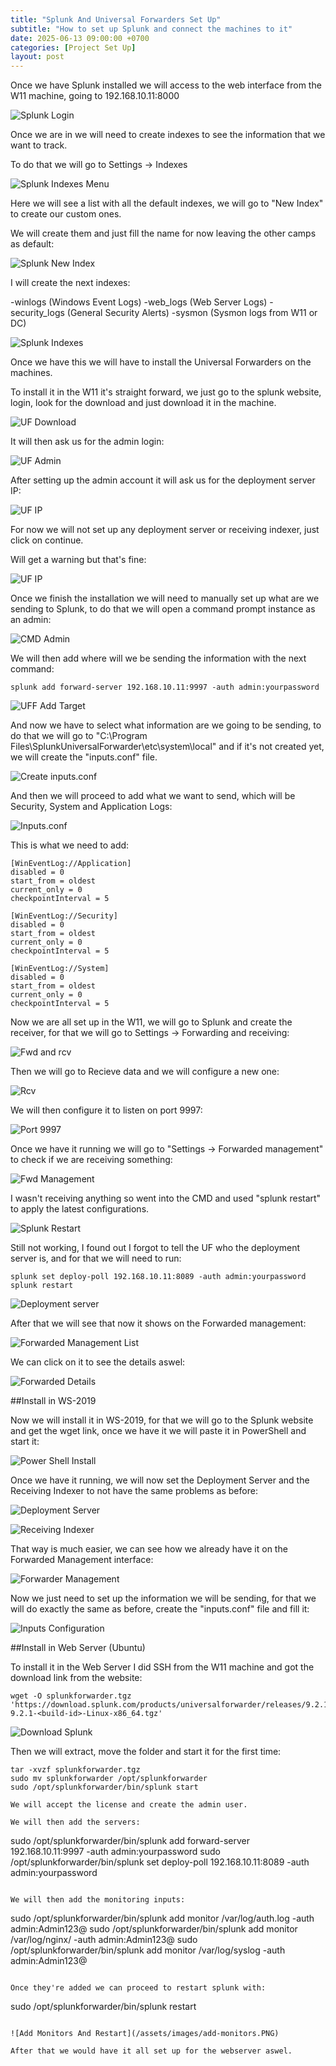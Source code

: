 ```yaml
---
title: "Splunk And Universal Forwarders Set Up"
subtitle: "How to set up Splunk and connect the machines to it"
date: 2025-06-13 09:00:00 +0700
categories: [Project Set Up]
layout: post
---
```


Once we have Splunk installed we will access to the web interface from the W11 machine, going to 192.168.10.11:8000

![Splunk Login](/assets/images/splunk_login.PNG)

Once we are in we will need to create indexes to see the information that we want to track.

To do that we will go to Settings -> Indexes

![Splunk Indexes Menu](/assets/images/indexes_menu.PNG)

Here we will see a list with all the default indexes, we will go to "New Index" to create our custom ones.

We will create them and just fill the name for now leaving the other camps as default:

![Splunk New Index](/assets/images/newindex.PNG)

I will create the next indexes:

 -winlogs (Windows Event Logs)
 -web_logs (Web Server Logs)
 -security_logs (General Security Alerts)
 -sysmon (Sysmon logs from W11 or DC)

![Splunk Indexes](/assets/images/indexes.PNG)

Once we have this we will have to install the Universal Forwarders on the machines.

To install it in the W11 it's straight forward, we just go to the splunk website, login, look for the download and just download it in the machine.

![UF Download](/assets/images/splunk_UF_W.PNG)

It will then ask us for the admin login:

![UF Admin](/assets/images/splunk_UF_W.PNG)

After setting up the admin account it will ask us for the deployment server IP:

![UF IP](/assets/images/UF_IP.PNG)

For now we will not set up any deployment server or receiving indexer, just click on continue.

Will get a warning but that's fine:

![UF IP](/assets/images/UF_warning.PNG)

Once we finish the installation we will need to manually set up what are we sending to Splunk, to do that we will open a command prompt instance as an admin:

![CMD Admin](/assets/images/CMD_admin.PNG)

We will then add where will we be sending the information with the next command:

```
splunk add forward-server 192.168.10.11:9997 -auth admin:yourpassword
```

![UFF Add Target](/assets/images/UF_add_target.PNG)

And now we have to select what information are we going to be sending, to do that we will go to "C:\Program Files\SplunkUniversalForwarder\etc\system\local" and if it's not created yet, we will create the "inputs.conf" file.

![Create inputs.conf](/assets/images/create_input.PNG)

And then we will proceed to add what we want to send, which will be Security, System and Application Logs:

![Inputs.conf](/assets/images/inputs_conf.PNG)

This is what we need to add:

```
[WinEventLog://Application]
disabled = 0
start_from = oldest
current_only = 0
checkpointInterval = 5

[WinEventLog://Security]
disabled = 0
start_from = oldest
current_only = 0
checkpointInterval = 5

[WinEventLog://System]
disabled = 0
start_from = oldest
current_only = 0
checkpointInterval = 5

```

Now we are all set up in the W11, we will go to Splunk and create the receiver, for that we will go to Settings -> Forwarding and receiving:

![Fwd and rcv](/assets/images/fwd_rcv_menu.PNG)

Then we will go to Recieve data and we will configure a new one:

![Rcv](/assets/images/rcv_data.PNG)

We will then configure it to listen on port 9997:

![Port 9997](/assets/images/port9996.PNG)

Once we have it running we will go to "Settings -> Forwarded management" to check if we are receiving something:

![Fwd Management](/assets/images/fwd_management.PNG)

I wasn't receiving anything so went into the CMD and used "splunk restart" to apply the latest configurations.

![Splunk Restart](/assets/images/splunk_restart.PNG)

Still not working, I found out I forgot to tell the UF who the deployment server is, and for that we will need to run:

```
splunk set deploy-poll 192.168.10.11:8089 -auth admin:yourpassword
splunk restart
```

![Deployment server](/assets/images/set_deploy_poll.PNG)

After that we will see that now it shows on the Forwarded management:

![Forwarded Management List](/assets/images/fwd_management_2.PNG)

We can click on it to see the details aswel:

![Forwarded Details](/assets/images/forwarder_details.PNG)


##Install in WS-2019

Now we will install it in WS-2019, for that we will go to the Splunk website and get the wget link, once we have it we will paste it in PowerShell and start it:

![Power Shell Install](/assets/images/install_ws.PNG)

Once we have it running, we will now set the Deployment Server and the Receiving Indexer to not have the same problems as before:

![Deployment Server](/assets/images/dplyment_srv.PNG)

![Receiving Indexer](/assets/images/rcving_indxr.PNG)

That way is much easier, we can see how we already have it on the Forwarded Management interface:

![Forwarder Management](/assets/images/frwrd_mngment.PNG)

Now we just need to set up the information we will be sending, for that we will do exactly the same as before, create the "inputs.conf" file and fill it:

![Inputs Configuration](/assets/images/inputs_conf_ws.PNG)


##Install in Web Server (Ubuntu)

To install it in the Web Server I did SSH from the W11 machine and got the download link from the website:

```
wget -O splunkforwarder.tgz 'https://download.splunk.com/products/universalforwarder/releases/9.2.1/linux/splunkforwarder-9.2.1-<build-id>-Linux-x86_64.tgz'
```

![Download Splunk](/assets/images/download_splunk.PNG)

Then we will extract, move the folder and start it for the first time:

```
tar -xvzf splunkforwarder.tgz
sudo mv splunkforwarder /opt/splunkforwarder
sudo /opt/splunkforwarder/bin/splunk start

We will accept the license and create the admin user.

We will then add the servers:

```
sudo /opt/splunkforwarder/bin/splunk add forward-server 192.168.10.11:9997 -auth admin:yourpassword
sudo /opt/splunkforwarder/bin/splunk set deploy-poll 192.168.10.11:8089 -auth admin:yourpassword
```

We will then add the monitoring inputs:

```
sudo /opt/splunkforwarder/bin/splunk add monitor /var/log/auth.log -auth admin:Admin123@
sudo /opt/splunkforwarder/bin/splunk add monitor /var/log/nginx/ -auth admin:Admin123@
sudo /opt/splunkforwarder/bin/splunk add monitor /var/log/syslog -auth admin:Admin123@
```

Once they're added we can proceed to restart splunk with:

```
sudo /opt/splunkforwarder/bin/splunk restart
```

![Add Monitors And Restart](/assets/images/add-monitors.PNG)

After that we would have it all set up for the webserver aswel.